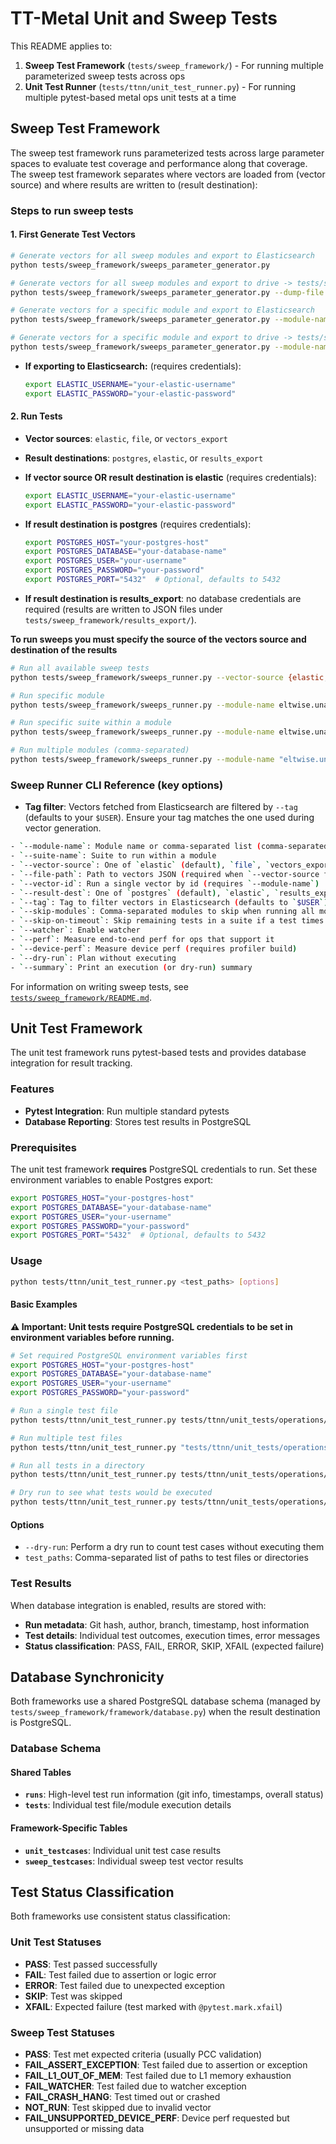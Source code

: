 # TT-Metal Unit and Sweep Tests

This README applies to:

1. **Sweep Test Framework** (`tests/sweep_framework/`) - For running multiple parameterized sweep tests across ops
2. **Unit Test Runner** (`tests/ttnn/unit_test_runner.py`) - For running multiple pytest-based metal ops unit tests at a time

## Sweep Test Framework

The sweep test framework runs parameterized tests across large parameter spaces to evaluate test coverage and performance along that coverage. The sweep test framework separates where vectors are loaded from (vector source) and where results are written to (result destination):

### Steps to run sweep tests

#### 1. First Generate Test Vectors

```bash
# Generate vectors for all sweep modules and export to Elasticsearch
python tests/sweep_framework/sweeps_parameter_generator.py

# Generate vectors for all sweep modules and export to drive -> tests/sweep_framework/vectors_export
python tests/sweep_framework/sweeps_parameter_generator.py --dump-file

# Generate vectors for a specific module and export to Elasticsearch
python tests/sweep_framework/sweeps_parameter_generator.py --module-name eltwise.unary.relu.relu

# Generate vectors for a specific module and export to drive -> tests/sweep_framework/vectors_export
python tests/sweep_framework/sweeps_parameter_generator.py --module-name eltwise.unary.relu.relu --dump-file
```

- **If exporting to Elasticsearch:** (requires credentials):
  ```bash
  export ELASTIC_USERNAME="your-elastic-username"
  export ELASTIC_PASSWORD="your-elastic-password"
  ```

#### 2. Run Tests

- **Vector sources**: `elastic`, `file`, or `vectors_export`
- **Result destinations**: `postgres`, `elastic`, or `results_export`

- **If vector source OR result destination is elastic** (requires credentials):
  ```bash
  export ELASTIC_USERNAME="your-elastic-username"
  export ELASTIC_PASSWORD="your-elastic-password"
  ```

- **If result destination is postgres** (requires credentials):
  ```bash
  export POSTGRES_HOST="your-postgres-host"
  export POSTGRES_DATABASE="your-database-name"
  export POSTGRES_USER="your-username"
  export POSTGRES_PASSWORD="your-password"
  export POSTGRES_PORT="5432"  # Optional, defaults to 5432
  ```

- **If result destination is results_export**: no database credentials are required (results are written to JSON files under `tests/sweep_framework/results_export/`).

**To run sweeps you must specify the source of the vectors source and destination of the results**
```bash
# Run all available sweep tests
python tests/sweep_framework/sweeps_runner.py --vector-source {elastic,file,vectors_export} --result-dest {elastic,postgres,results_export}

# Run specific module
python tests/sweep_framework/sweeps_runner.py --module-name eltwise.unary.relu.relu --vector-source {elastic,file,vectors_export} --result-dest {elastic,postgres,results_export}

# Run specific suite within a module
python tests/sweep_framework/sweeps_runner.py --module-name eltwise.unary.relu.relu --suite-name suite_1 --vector-source {elastic,file,vectors_export} --result-dest {elastic,postgres,results_export}

# Run multiple modules (comma-separated)
python tests/sweep_framework/sweeps_runner.py --module-name "eltwise.unary.relu.relu,matmul.short.matmul" --vector-source {elastic,file,vectors_export} --result-dest {elastic,postgres,results_export}
```

### Sweep Runner CLI Reference (key options)
- **Tag filter**: Vectors fetched from Elasticsearch are filtered by `--tag` (defaults to your `$USER`). Ensure your tag matches the one used during vector generation.
```bash
- `--module-name`: Module name or comma-separated list (comma-separated supported for `elastic` and `vectors_export` sources)
- `--suite-name`: Suite to run within a module
- `--vector-source`: One of `elastic` (default), `file`, `vectors_export`
- `--file-path`: Path to vectors JSON (required when `--vector-source file`)
- `--vector-id`: Run a single vector by id (requires `--module-name`)
- `--result-dest`: One of `postgres` (default), `elastic`, `results_export`
- `--tag`: Tag to filter vectors in Elasticsearch (defaults to `$USER`)
- `--skip-modules`: Comma-separated modules to skip when running all modules
- `--skip-on-timeout`: Skip remaining tests in a suite if a test times out
- `--watcher`: Enable watcher
- `--perf`: Measure end-to-end perf for ops that support it
- `--device-perf`: Measure device perf (requires profiler build)
- `--dry-run`: Plan without executing
- `--summary`: Print an execution (or dry-run) summary
```

For information on writing sweep tests, see [`tests/sweep_framework/README.md`](sweep_framework/README.md).

## Unit Test Framework

The unit test framework runs pytest-based tests and provides database integration for result tracking.

### Features

- **Pytest Integration**: Run multiple standard pytests
- **Database Reporting**: Stores test results in PostgreSQL

### Prerequisites
The unit test framework **requires** PostgreSQL credentials to run. Set these environment variables to enable Postgres export:

```bash
export POSTGRES_HOST="your-postgres-host"
export POSTGRES_DATABASE="your-database-name"
export POSTGRES_USER="your-username"
export POSTGRES_PASSWORD="your-password"
export POSTGRES_PORT="5432"  # Optional, defaults to 5432
```

### Usage

```bash
python tests/ttnn/unit_test_runner.py <test_paths> [options]
```

#### Basic Examples

**⚠️ Important: Unit tests require PostgreSQL credentials to be set in environment variables before running.**

```bash
# Set required PostgreSQL environment variables first
export POSTGRES_HOST="your-postgres-host"
export POSTGRES_DATABASE="your-database-name"
export POSTGRES_USER="your-username"
export POSTGRES_PASSWORD="your-password"

# Run a single test file
python tests/ttnn/unit_test_runner.py tests/ttnn/unit_tests/operations/test_concat.py

# Run multiple test files
python tests/ttnn/unit_test_runner.py "tests/ttnn/unit_tests/operations/test_concat.py,tests/ttnn/unit_tests/operations/test_add.py"

# Run all tests in a directory
python tests/ttnn/unit_test_runner.py tests/ttnn/unit_tests/operations/

# Dry run to see what tests would be executed
python tests/ttnn/unit_test_runner.py tests/ttnn/unit_tests/operations/ --dry-run
```

#### Options

- `--dry-run`: Perform a dry run to count test cases without executing them
- `test_paths`: Comma-separated list of paths to test files or directories

### Test Results

When database integration is enabled, results are stored with:
- **Run metadata**: Git hash, author, branch, timestamp, host information
- **Test details**: Individual test outcomes, execution times, error messages
- **Status classification**: PASS, FAIL, ERROR, SKIP, XFAIL (expected failure)


## Database Synchronicity

Both frameworks use a shared PostgreSQL database schema (managed by `tests/sweep_framework/framework/database.py`) when the result destination is PostgreSQL.

### Database Schema

#### Shared Tables
- **`runs`**: High-level test run information (git info, timestamps, overall status)
- **`tests`**: Individual test file/module execution details

#### Framework-Specific Tables
- **`unit_testcases`**: Individual unit test case results
- **`sweep_testcases`**: Individual sweep test vector results


## Test Status Classification

Both frameworks use consistent status classification:

### Unit Test Statuses
- **PASS**: Test passed successfully
- **FAIL**: Test failed due to assertion or logic error
- **ERROR**: Test failed due to unexpected exception
- **SKIP**: Test was skipped
- **XFAIL**: Expected failure (test marked with `@pytest.mark.xfail`)

### Sweep Test Statuses
- **PASS**: Test met expected criteria (usually PCC validation)
- **FAIL_ASSERT_EXCEPTION**: Test failed due to assertion or exception
- **FAIL_L1_OUT_OF_MEM**: Test failed due to L1 memory exhaustion
- **FAIL_WATCHER**: Test failed due to watcher exception
- **FAIL_CRASH_HANG**: Test timed out or crashed
- **NOT_RUN**: Test skipped due to invalid vector
- **FAIL_UNSUPPORTED_DEVICE_PERF**: Device perf requested but unsupported or missing data
